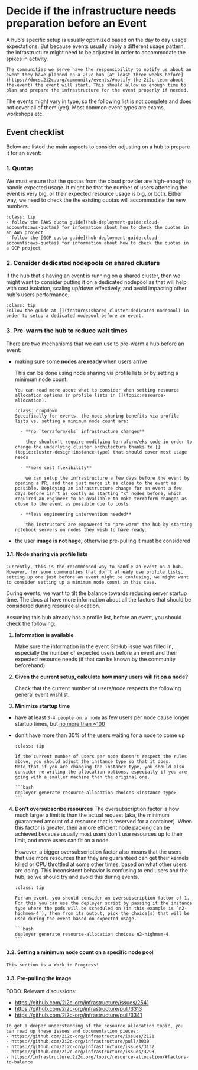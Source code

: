 # Decide if the infrastructure needs preparation before an Event

A hub's specific setup is usually optimized based on the day to day usage expectations. But because events usually imply a different usage pattern, the infrastructure might need to be adjusted in order to accommodate the spikes in activity.

```{important}
The communities we serve have the responsibility to notify us about an event they have planned on a 2i2c hub [at least three weeks before](https://docs.2i2c.org/community/events/#notify-the-2i2c-team-about-the-event) the event will start. This should allow us enough time to plan and prepare the infrastructure for the event properly if needed.
```

The events might vary in type, so the following list is not complete and does not cover all of them (yet). Most common event types are exams, workshops etc.

## Event checklist

Below are listed the main aspects to consider adjusting on a hub to prepare it for an event:

### 1. Quotas

We must ensure that the quotas from the cloud provider are high-enough to handle expected usage. It might be that the number of users attending the event is very big, or their expected resource usage is big, or both. Either way, we need to check the the existing quotas will accommodate the new numbers.

```{admonition} Action to take
:class: tip
- follow the [AWS quota guide](hub-deployment-guide:cloud-accounts:aws-quotas) for information about how to check the quotas in an AWS project
- follow the [GCP quota guide](hub-deployment-guide:cloud-accounts:aws-quotas) for information about how to check the quotas in a GCP project
```

### 2. Consider dedicated nodepools on shared clusters

If the hub that's having an event is running on a shared cluster, then we might want to consider putting it on a dedicated nodepool as that will help with cost isolation, scaling up/down effectively, and avoid impacting other hub's users performance.

```{admonition} Action to take
:class: tip
Follow the guide at [](features:shared-cluster:dedicated-nodepool) in order to setup a dedicated nodepool before an event.
```

### 3. Pre-warm the hub to reduce wait times

There are two mechanisms that we can use to pre-warm a hub before an event:

- making sure some **nodes are ready** when users arrive

    This can be done using node sharing via profile lists or by setting a minimum node count.
  
    ```{note}
    You can read more about what to consider when setting resource allocation options in profile lists in [](topic:resource-allocation).
    ```

    ```{admonition} Expand this to find out the benefits of node sharing via profile lists
    :class: dropdown
    Specifically for events, the node sharing benefits via profile lists vs. setting a minimum node count are:

      - **no `terraform/eks` infrastructure changes**

        they shouldn't require modifying terraform/eks code in order to change the underlying cluster architecture thanks to [](topic:cluster-design:instance-type) that should cover most usage needs

      - **more cost flexibility**

        we can setup the infrastructure a few days before the event by opening a PR, and then just merge it as close to the event as possible. Deploying an infrastructure change for an event a few days before isn't as costly as starting "x" nodes before, which required an engineer to be available to make terraform changes as close to the event as possible due to costs

      - **less engineering intervention needed**

        the instructors are empowered to "pre-warm" the hub by starting notebook servers on nodes they wish to have ready.
    ```

- the user **image is not huge**, otherwise pre-pulling it must be considered


#### 3.1. Node sharing via profile lists

```{important}
Currently, this is the recommended way to handle an event on a hub. However, for some communities that don't already use profile lists, setting up one just before an event might be confusing, we might want to consider setting up a minimum node count in this case.
```

During events, we want to tilt the balance towards reducing server startup time. The docs at [](topic:resource-allocation) have more information about all the factors that should be considered during resource allocation.

Assuming this hub already has a profile list, before an event, you should check the following:

1. **Information is available**

    Make sure the information in the event GitHub issue was filled in, especially the number of expected users before an event and their expected resource needs (if that can be known by the community beforehand).

2. **Given the current setup, calculate how many users will fit on a node?**

    Check that the current number of users/node respects the following general event wishlist.

3. **Minimize startup time**

  - have at least `3-4 people on a node` as few users per node cause longer startup times, but [no more than ~100]( https://kubernetes.io/docs/setup/best-practices/cluster-large/#:~:text=No%20more%20than%20110%20pods,more%20than%20300%2C000%20total%20containers)
  - don't have more than 30% of the users waiting for a node to come up

    ````{admonition} Action to take
    :class: tip

    If the current number of users per node doesn't respect the rules above, you should adjust the instance type so that it does.
    Note that if you are changing the instance type, you should also consider re-writing the allocation options, especially if you are going with a smaller machine than the original one.

    ```bash
    deployer generate resource-allocation choices <instance type>
    ```
    ````

4. **Don't oversubscribe resources**
    The oversubscription factor is how much larger a limit is than the actual request (aka, the minimum guaranteed amount of a resource that is reserved for a container). When this factor is greater, then a more efficient node packing can be achieved because usually most users don't use resources up to their limit, and more users can fit on a node.

    However, a bigger oversubscription factor also means that the users that use more resources than they are guaranteed can get their kernels killed or CPU throttled at some other times, based on what other users are doing. This inconsistent behavior is confusing to end users and the hub, so we should try and avoid this during events.

    ````{admonition} Action to take
    :class: tip

    For an event, you should consider an oversubscription factor of 1. For this you can use the deployer script by passing it the instance type where the pods will be scheduled on (in this example is `n2-highmem-4`), then from its output, pick the choice(s) that will be used during the event based on expected usage.

    ```bash
    deployer generate resource-allocation choices n2-highmem-4
    ```
    ````


#### 3.2. Setting a minimum node count on a specific node pool
```{warning}
This section is a Work in Progress!
```

#### 3.3. Pre-pulling the image
TODO. Relevant discussions:
- https://github.com/2i2c-org/infrastructure/issues/2541
- https://github.com/2i2c-org/infrastructure/pull/3313
- https://github.com/2i2c-org/infrastructure/pull/3341


```{important}
To get a deeper understanding of the resource allocation topic, you can read up these issues and documentation pieces:
- https://github.com/2i2c-org/infrastructure/issues/2121
- https://github.com/2i2c-org/infrastructure/pull/3030
- https://github.com/2i2c-org/infrastructure/issues/3132
- https://github.com/2i2c-org/infrastructure/issues/3293
- https://infrastructure.2i2c.org/topic/resource-allocation/#factors-to-balance
```